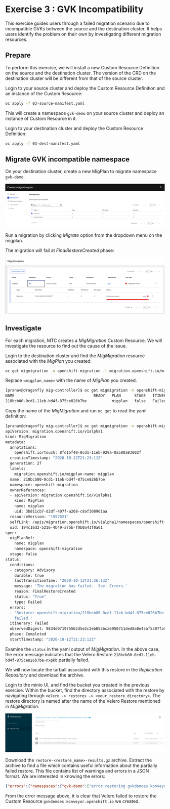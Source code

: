 # Exercise 3 : GVK Incompatibility

This exercise guides users through a failed migration scenario due to incompatible GVKs between the source and the destination cluster. It helps users identify the problem on their own by investigating different migration resources.

## Prepare 

To perform this exercise, we will install a new Custom Resource Definition on the source and the destination cluster. The version of the CRD on the destination cluster will be different from that of the source cluster. 

Login to your source cluster and deploy the Custom Resource Definition and an instance of the Custom Resource:

```sh
oc apply -f 03-source-manifest.yaml
```

This will create a namespace `gvk-demo` on your source cluster and deploy an instance of Custom Resource in it.

Login to your destination cluster and deploy the Custom Resource Definition:

```sh
oc apply -f 03-dest-manifest.yaml
```


## Migrate GVK incompatible namespace

On your destination cluster, create a new MigPlan to migrate namespace `gvk-demo`. 

![MigPlan](./images/migplan.png)

Run a migration by clicking _Migrate_ option from the dropdown menu on the migplan.

The migration will fail at _FinalRestoreCreated_ phase:

![MigMigration-Failed](./images/migmigration-failed.png)

## Investigate

For each migration, MTC creates a _MigMigration_ Custom Resource. We will investigate the resource to find out the cause of the issue. 

Login to the destination cluster and find the _MigMigration_ resource associated with the _MigPlan_ you created:

```sh
oc get migmigration -n openshift-migration -l migration.openshift.io/migplan-name=<migplan_name>
```

Replace `<migplan_name>` with the name of _MigPlan_ you created.

```sh
[pranav@dragonfly mig-controller]$ oc get migmigration -n openshift-migration -l migration.openshift.io/migplan-name=migplan
NAME                                   READY   PLAN      STAGE   ITINERARY   PHASE       AGE
218bcb80-0cd1-11eb-bd4f-875ce826b7be           migplan   false   Failed      Completed   35m
```

Copy the name of the _MigMigration_ and run `oc get` to read the yaml definition:

```sh
[pranav@dragonfly mig-controller]$ oc get migmigration -n openshift-migration 218bcb80-0cd1-11eb-bd4f-875ce826b7be -o yaml
apiVersion: migration.openshift.io/v1alpha1
kind: MigMigration
metadata:
  annotations:
    openshift.io/touch: 8fd15f40-0cd1-11eb-929a-0a580a83002f
  creationTimestamp: "2020-10-12T21:23:11Z"
  generation: 27
  labels:
    migration.openshift.io/migplan-name: migplan
  name: 218bcb80-0cd1-11eb-bd4f-875ce826b7be
  namespace: openshift-migration
  ownerReferences:
  - apiVersion: migration.openshift.io/v1alpha1
    kind: MigPlan
    name: migplan
    uid: 3b811cb7-d2df-407f-a268-c8af308961aa
  resourceVersion: "1957021"
  selfLink: /apis/migration.openshift.io/v1alpha1/namespaces/openshift-migration/migmigrations/218bcb80-0cd1-11eb-bd4f-875ce826b7be
  uid: 194c16d2-5216-4b49-a75b-f0b0a41f0a61
spec:
  migPlanRef:
    name: migplan
    namespace: openshift-migration
  stage: false
status:
  conditions:
  - category: Advisory
    durable: true
    lastTransitionTime: "2020-10-12T21:26:13Z"
    message: 'The migration has failed.  See: Errors.'
    reason: FinalRestoreCreated
    status: "True"
    type: Failed
  errors:
  - 'Restore: openshift-migration/218bcb80-0cd1-11eb-bd4f-875ce826b7be-nxpkb partially
    failed.'
  itinerary: Failed
  observedDigest: 9834d071975562d5e2c2eb855bca6950711ded8a0e45af5307fa56cd0f5ba3c7
  phase: Completed
  startTimestamp: "2020-10-12T21:23:12Z"
```

Examine the `status` in the yaml output of _MigMigration_. In the above case, the error message indicates that the Velero Restore `218bcb80-0cd1-11eb-bd4f-875ce826b7be-nxpkb` partially failed. 


We will now locate the tarball associated with this restore in the _Replication Repository_ and download the archive. 

Login to the minio UI, and find the bucket you created in the previous exercise. Within the bucket, find the directory associated with the restore by navigating through `velero -> restores -> <your_restore_directory>`. The restore directory is named after the name of the Velero Restore mentioned in _MigMigration_.

![Minio-Bucket](./images/minio-restore.png)

Download the `restore-<restore_name>-results.gz` archive. Extract the archive to find a file which contains useful information about the partially failed restore. This file contains list of warnings and errors in a JSON format. We are interested in knowing the errors:

```json
{"errors":{"namespaces":{"gvk-demo":["error restoring gvkdemoes.konveyor.openshift.io/gvk-demo/gvk-demo: the server could not find the requested resource"]}}}
```

From the error message above, it is clear that Velero failed to restore the Custom Resource `gvkdemoes.konveyor.openshift.io` we created. 





